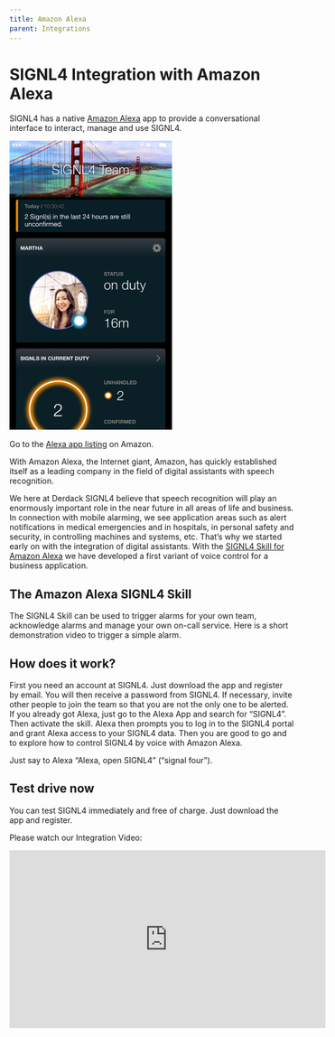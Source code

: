 ```yaml
---
title: Amazon Alexa
parent: Integrations
---
```


# SIGNL4 Integration with Amazon Alexa

SIGNL4 has a native [Amazon Alexa](https://developer.amazon.com/alexa?cid=a) app to provide a conversational interface to interact, manage and use SIGNL4.

![SIGNL4 Alert in Alex](signl4-alexa.png)

Go to the [Alexa app listing](https://www.amazon.com/Derdack-GmbH-SIGNL4/dp/B077BQ79T3) on Amazon.

With Amazon Alexa, the Internet giant, Amazon, has quickly established itself as a leading company in the field of digital assistants with speech recognition.

We here at Derdack SIGNL4 believe that speech recognition will play an enormously important role in the near future in all areas of life and business. In connection with mobile alarming, we see application areas such as alert notifications in medical emergencies and in hospitals, in personal safety and security, in controlling machines and systems, etc. That’s why we started early on with the integration of digital assistants. With the [SIGNL4 Skill for Amazon Alexa](https://www.amazon.com/Derdack-GmbH-SIGNL4/dp/B077BQ79T3) we have developed a first variant of voice control for a business application.

## The Amazon Alexa SIGNL4 Skill

The SIGNL4 Skill can be used to trigger alarms for your own team, acknowledge alarms and manage your own on-call service. Here is a short demonstration video to trigger a simple alarm.

## How does it work?

First you need an account at SIGNL4. Just download the app and register by email. You will then receive a password from SIGNL4. If necessary, invite other people to join the team so that you are not the only one to be alerted. If you already got Alexa, just go to the Alexa App and search for “SIGNL4”. Then activate the skill. Alexa then prompts you to log in to the SIGNL4 portal and grant Alexa access to your SIGNL4 data. Then you are good to go and to explore how to control SIGNL4 by voice with Amazon Alexa.

Just say to Alexa “Alexa, open SIGNL4” (“signal four”).

## Test drive now

You can test SIGNL4 immediately and free of charge. Just download the app and register.

Please watch our Integration Video:
<iframe width="560" height="315" src="https://www.youtube.com/embed/LKm4-PbvSFY?si=GhIIh0GQX7I_H8aG" title="YouTube video player" frameborder="0" allow="accelerometer; autoplay; clipboard-write; encrypted-media; gyroscope; picture-in-picture; web-share" referrerpolicy="strict-origin-when-cross-origin" allowfullscreen></iframe>
